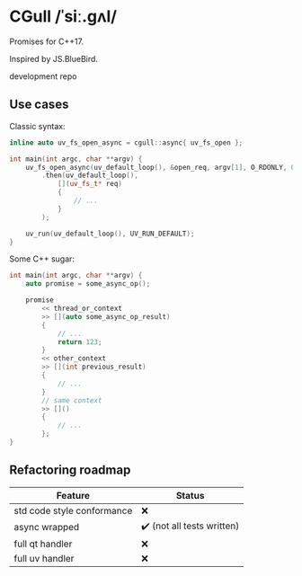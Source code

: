 # CGull /ˈsiː.ɡʌl/
Promises for C++17.

Inspired by JS.BlueBird.

development repo

## Use cases

Classic syntax:
```cpp
inline auto uv_fs_open_async = cgull::async{ uv_fs_open };

int main(int argc, char **argv) {
    uv_fs_open_async(uv_default_loop(), &open_req, argv[1], O_RDONLY, 0)
        .then(uv_default_loop(),
            [](uv_fs_t* req)
            {
                // ...
            }
        );

    uv_run(uv_default_loop(), UV_RUN_DEFAULT);
}
```

Some C++ sugar:

```cpp
int main(int argc, char **argv) {
    auto promise = some_async_op();

    promise
        << thread_or_context
        >> [](auto some_async_op_result)
        {
            // ...
            return 123;
        }
        << other_context
        >> [](int previous_result)
        {
            // ...
        }
        // same context
        >> []()
        {
            // ...
        };
}
```

## Refactoring roadmap

Feature | Status
--- | ---
std code style conformance | :x:
async wrapped | :heavy_check_mark: (not all tests written)
full qt handler | :x:
full uv handler | :x:
